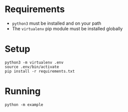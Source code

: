 # Requirements

- `python3` must be installed and on your path
- The `virtualenv` pip module must be installed globally

# Setup

```
python3 -m virtualenv .env
source .env/bin/activate
pip install -r requirements.txt
```

# Running

```
python -m example
```